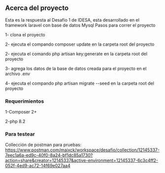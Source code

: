 ## Acerca del proyecto
Esta es la respuesta al Desafío 1 de IDESA, esta desarrollado en el framework laravel con base de datos Mysql
Pasos para correr el proyecto

1- clona el proyecto

2- ejecuta el compando composer update en la carpeta root del proyecto

2- ejecuta el comando php artisan key:generate en la carpeta root del proyecto

3- agrega los datos de la base de datos creada para el proyecto en el archivo .env

4- ejecuta el compando php artisan migrate --seed en la carpeta root del proyecto

### Requerimientos

1-Composer 2+

2-php 8.2

### Para testear

Collección de postman para pruebas: https://www.postman.com/maixck/workspace/desafio/collection/12145337-7eec1a6a-ed9c-40f0-8a24-bf1dc85a1730?action=share&creator=12145337&active-environment=12145337-6c3c4ff2-052f-4ed9-ac72-14f69e027aa4
